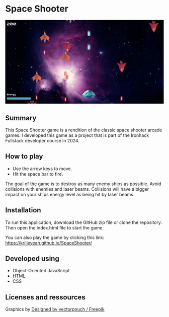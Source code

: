 # Space Shooter

![](./img/game-screenshot.jpg)

## Summary
This Space Shooter game is a rendition of the classic space shooter arcade games. I developed this game as a project that is part of the Ironhack Fullstack developer course in 2024.

## How to play

- Use the arrow keys to move.
- Hit the space bar to fire.

The goal of the game is to destroy as many enemy ships as possible.
Avoid collisions with enemies and laser beams. Collisions will
have a bigger impact on your ships energy level as being hit
by laser beams.

## Installation
To run this application, download the GitHub zip file or clone the repository. Then open the index.html file to start the game.

You can also play the game by clicking this link: 
https://krilleyeah.github.io/SpaceShooter/


## Developed using
- Object-Oriented JavaScript
- HTML
- CSS

## Licenses and ressources
Graphics by
[Designed by vectorpouch / Freepik](http://www.freepik.com)

